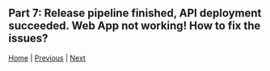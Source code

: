## Part 7: Release pipeline finished, API deployment succeeded. Web App not working! How to fix the issues?

[Home](./../../README.md) | [Previous](Tutorial/../../Part6/Part6.md) | [Next](Tutorial/../../Part8/Part8.md)
